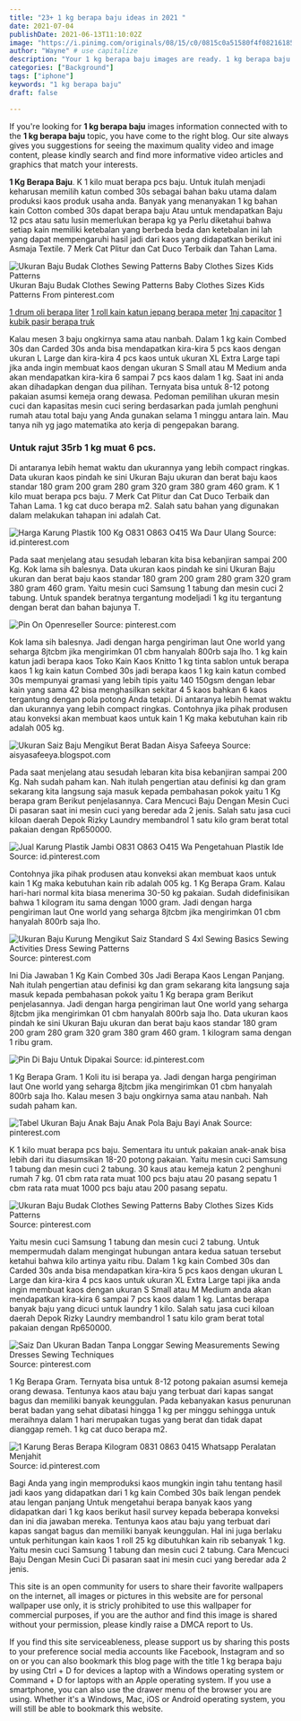 ```yaml
---
title: "23+ 1 kg berapa baju ideas in 2021 "
date: 2021-07-04
publishDate: 2021-06-13T11:10:02Z
image: "https://i.pinimg.com/originals/08/15/c0/0815c0a51580f4f082161859bf6fd01e.jpg"
author: "Wayne" # use capitalize
description: "Your 1 kg berapa baju images are ready. 1 kg berapa baju are a topic that is being searched for and liked by netizens today. You can Find and Download the 1 kg berapa baju files here. Get all royalty-free photos and vectors."
categories: ["Background"]
tags: ["iphone"]
keywords: "1 kg berapa baju"
draft: false

---
```


If you're looking for **1 kg berapa baju** images information connected with to the **1 kg berapa baju** topic, you have come to the right  blog.  Our site always  gives you  suggestions  for seeing  the maximum  quality video and image  content, please kindly search and find more informative video articles and graphics  that match your interests.

**1 Kg Berapa Baju**. K 1 kilo muat berapa pcs baju. Untuk itulah menjadi keharusan memilih katun combed 30s sebagai bahan baku utama dalam produksi kaos produk usaha anda. Banyak yang menanyakan 1 kg bahan kain Cotton combed 30s dapat berapa baju Atau untuk mendapatkan Baju 12 pcs atau satu lusin memerlukan berapa kg ya Perlu diketahui bahwa setiap kain memiliki ketebalan yang berbeda beda dan ketebalan ini lah yang dapat mempengaruhi hasil jadi dari kaos yang didapatkan berikut ini Asmaja Textile. 7 Merk Cat Plitur dan Cat Duco Terbaik dan Tahan Lama.

![Ukuran Baju Budak Clothes Sewing Patterns Baby Clothes Sizes Kids Patterns](https://i.pinimg.com/originals/ed/b3/da/edb3da01b8b9deb9f011506d99990dc2.jpg "Ukuran Baju Budak Clothes Sewing Patterns Baby Clothes Sizes Kids Patterns")
Ukuran Baju Budak Clothes Sewing Patterns Baby Clothes Sizes Kids Patterns From pinterest.com

[1 drum oli berapa liter](/1-drum-oli-berapa-liter/)
[1 roll kain katun jepang berapa meter](/1-roll-kain-katun-jepang-berapa-meter/)
[1nj capacitor](/1nj-capacitor/)
[1 kubik pasir berapa truk](/1-kubik-pasir-berapa-truk/)

Kalau mesen 3 baju ongkirnya sama atau nanbah. Dalam 1 kg kain Combed 30s dan Carded 30s anda bisa mendapatkan kira-kira 5 pcs kaos dengan ukuran L Large dan kira-kira 4 pcs kaos untuk ukuran XL Extra Large tapi jika anda ingin membuat kaos dengan ukuran S Small atau M Medium anda akan mendapatkan kira-kira 6 sampai 7 pcs kaos dalam 1 kg. Saat ini anda akan dihadapkan dengan dua pilihan. Ternyata bisa untuk 8-12 potong pakaian asumsi kemeja orang dewasa. Pedoman pemilihan ukuran mesin cuci dan kapasitas mesin cuci sering berdasarkan pada jumlah penghuni rumah atau total baju yang Anda gunakan selama 1 minggu antara lain. Mau tanya nih yg jago matematika ato kerja di pengepakan barang.

### Untuk rajut 35rb 1 kg muat 6 pcs.

Di antaranya lebih hemat waktu dan ukurannya yang lebih compact ringkas. Data ukuran kaos pindah ke sini Ukuran Baju ukuran dan berat baju kaos standar 180 gram 200 gram 280 gram 320 gram 380 gram 460 gram. K 1 kilo muat berapa pcs baju. 7 Merk Cat Plitur dan Cat Duco Terbaik dan Tahan Lama. 1 kg cat duco berapa m2. Salah satu bahan yang digunakan dalam melakukan tahapan ini adalah Cat.


![Harga Karung Plastik 100 Kg O831 O863 O415 Wa Daur Ulang](https://i.pinimg.com/originals/fd/4b/b8/fd4bb8929b19f15a469a1f8082f6962f.jpg "Harga Karung Plastik 100 Kg O831 O863 O415 Wa Daur Ulang")
Source: id.pinterest.com

Pada saat menjelang atau sesudah lebaran kita bisa kebanjiran sampai 200 Kg. Kok lama sih balesnya. Data ukuran kaos pindah ke sini Ukuran Baju ukuran dan berat baju kaos standar 180 gram 200 gram 280 gram 320 gram 380 gram 460 gram. Yaitu mesin cuci Samsung 1 tabung dan mesin cuci 2 tabung. Untuk spandek beratnya tergantung modeljadi 1 kg itu tergantung dengan berat dan bahan bajunya T.

![Pin On Openreseller](https://i.pinimg.com/originals/06/d1/24/06d124fd21f745acefcff7eb4bb80f9e.jpg "Pin On Openreseller")
Source: pinterest.com

Kok lama sih balesnya. Jadi dengan harga pengiriman laut One world yang seharga 8jtcbm jika mengirimkan 01 cbm hanyalah 800rb saja lho. 1 kg kain katun jadi berapa kaos Toko Kain Kaos Knitto 1 kg tinta sablon untuk berapa kaos 1 kg kain katun Combed 30s jadi berapa kaos 1 kg kain katun combed 30s mempunyai gramasi yang lebih tipis yaitu 140 150gsm dengan lebar kain yang sama 42 bisa menghasilkan sekitar 4 5 kaos bahkan 6 kaos tergantung dengan pola potong Anda tetapi. Di antaranya lebih hemat waktu dan ukurannya yang lebih compact ringkas. Contohnya jika pihak produsen atau konveksi akan membuat kaos untuk kain 1 Kg maka kebutuhan kain rib adalah 005 kg.

![Ukuran Saiz Baju Mengikut Berat Badan Aisya Safeeya](https://1.bp.blogspot.com/-9KrZndRijlY/XW80smQP2AI/AAAAAAAAYGk/NwV2_TRmv_A_3GJEU4QWkzXhukfy2O9yACLcBGAs/s1600/FB_IMG_1567568684650.jpg "Ukuran Saiz Baju Mengikut Berat Badan Aisya Safeeya")
Source: aisyasafeeya.blogspot.com

Pada saat menjelang atau sesudah lebaran kita bisa kebanjiran sampai 200 Kg. Nah sudah paham kan. Nah itulah pengertian atau definisi kg dan gram sekarang kita langsung saja masuk kepada pembahasan pokok yaitu 1 Kg berapa gram Berikut penjelasannya. Cara Mencuci Baju Dengan Mesin Cuci Di pasaran saat ini mesin cuci yang beredar ada 2 jenis. Salah satu jasa cuci kiloan daerah Depok Rizky Laundry membandrol 1 satu kilo gram berat total pakaian dengan Rp650000.

![Jual Karung Plastik Jambi O831 O863 O415 Wa Pengetahuan Plastik Ide](https://i.pinimg.com/originals/30/34/cc/3034cc348c4725337dd9cf9939cd5834.jpg "Jual Karung Plastik Jambi O831 O863 O415 Wa Pengetahuan Plastik Ide")
Source: id.pinterest.com

Contohnya jika pihak produsen atau konveksi akan membuat kaos untuk kain 1 Kg maka kebutuhan kain rib adalah 005 kg. 1 Kg Berapa Gram. Kalau hari-hari normal kita biasa menerima 30-50 kg pakaian. Sudah didefinisikan bahwa 1 kilogram itu sama dengan 1000 gram. Jadi dengan harga pengiriman laut One world yang seharga 8jtcbm jika mengirimkan 01 cbm hanyalah 800rb saja lho.

![Ukuran Baju Kurung Mengikut Saiz Standard S 4xl Sewing Basics Sewing Activities Dress Sewing Patterns](https://i.pinimg.com/originals/f9/f4/b0/f9f4b03cbd2f3356a44ae4b8d4f194e2.jpg "Ukuran Baju Kurung Mengikut Saiz Standard S 4xl Sewing Basics Sewing Activities Dress Sewing Patterns")
Source: pinterest.com

Ini Dia Jawaban 1 Kg Kain Combed 30s Jadi Berapa Kaos Lengan Panjang. Nah itulah pengertian atau definisi kg dan gram sekarang kita langsung saja masuk kepada pembahasan pokok yaitu 1 Kg berapa gram Berikut penjelasannya. Jadi dengan harga pengiriman laut One world yang seharga 8jtcbm jika mengirimkan 01 cbm hanyalah 800rb saja lho. Data ukuran kaos pindah ke sini Ukuran Baju ukuran dan berat baju kaos standar 180 gram 200 gram 280 gram 320 gram 380 gram 460 gram. 1 kilogram sama dengan 1 ribu gram.

![Pin Di Baju Untuk Dipakai](https://i.pinimg.com/originals/92/04/85/9204855143156cb49858f4c68d69a174.png "Pin Di Baju Untuk Dipakai")
Source: id.pinterest.com

1 Kg Berapa Gram. 1 Koli itu isi berapa ya. Jadi dengan harga pengiriman laut One world yang seharga 8jtcbm jika mengirimkan 01 cbm hanyalah 800rb saja lho. Kalau mesen 3 baju ongkirnya sama atau nanbah. Nah sudah paham kan.

![Tabel Ukuran Baju Anak Baju Anak Pola Baju Bayi Anak](https://i.pinimg.com/originals/f7/4e/7e/f74e7e9899f0deb9d2cf46003304b459.png "Tabel Ukuran Baju Anak Baju Anak Pola Baju Bayi Anak")
Source: pinterest.com

K 1 kilo muat berapa pcs baju. Sementara itu untuk pakaian anak-anak bisa lebih dari itu diasumsikan 18-20 potong pakaian. Yaitu mesin cuci Samsung 1 tabung dan mesin cuci 2 tabung. 30 kaus atau kemeja katun 2 penghuni rumah 7 kg. 01 cbm rata rata muat 100 pcs baju atau 20 pasang sepatu 1 cbm rata rata muat 1000 pcs baju atau 200 pasang sepatu.

![Ukuran Baju Budak Clothes Sewing Patterns Baby Clothes Sizes Kids Patterns](https://i.pinimg.com/originals/ed/b3/da/edb3da01b8b9deb9f011506d99990dc2.jpg "Ukuran Baju Budak Clothes Sewing Patterns Baby Clothes Sizes Kids Patterns")
Source: pinterest.com

Yaitu mesin cuci Samsung 1 tabung dan mesin cuci 2 tabung. Untuk mempermudah dalam mengingat hubungan antara kedua satuan tersebut ketahui bahwa kilo artinya yaitu ribu. Dalam 1 kg kain Combed 30s dan Carded 30s anda bisa mendapatkan kira-kira 5 pcs kaos dengan ukuran L Large dan kira-kira 4 pcs kaos untuk ukuran XL Extra Large tapi jika anda ingin membuat kaos dengan ukuran S Small atau M Medium anda akan mendapatkan kira-kira 6 sampai 7 pcs kaos dalam 1 kg. Lantas berapa banyak baju yang dicuci untuk laundry 1 kilo. Salah satu jasa cuci kiloan daerah Depok Rizky Laundry membandrol 1 satu kilo gram berat total pakaian dengan Rp650000.

![Saiz Dan Ukuran Badan Tanpa Longgar Sewing Measurements Sewing Dresses Sewing Techniques](https://i.pinimg.com/originals/31/5a/48/315a48b5a640d7fce7b7431c1546b608.jpg "Saiz Dan Ukuran Badan Tanpa Longgar Sewing Measurements Sewing Dresses Sewing Techniques")
Source: pinterest.com

1 Kg Berapa Gram. Ternyata bisa untuk 8-12 potong pakaian asumsi kemeja orang dewasa. Tentunya kaos atau baju yang terbuat dari kapas sangat bagus dan memiliki banyak keunggulan. Pada kebanyakan kasus penurunan berat badan yang sehat dibatasi hingga 1 kg per minggu sehingga untuk meraihnya dalam 1 hari merupakan tugas yang berat dan tidak dapat dianggap remeh. 1 kg cat duco berapa m2.

![1 Karung Beras Berapa Kilogram 0831 0863 0415 Whatsapp Peralatan Menjahit](https://i.pinimg.com/originals/08/15/c0/0815c0a51580f4f082161859bf6fd01e.jpg "1 Karung Beras Berapa Kilogram 0831 0863 0415 Whatsapp Peralatan Menjahit")
Source: id.pinterest.com

Bagi Anda yang ingin memproduksi kaos mungkin ingin tahu tentang hasil jadi kaos yang didapatkan dari 1 kg kain Combed 30s baik lengan pendek atau lengan panjang Untuk mengetahui berapa banyak kaos yang didapatkan dari 1 kg kaos berikut hasil survey kepada beberapa konveksi dan ini dia jawaban mereka. Tentunya kaos atau baju yang terbuat dari kapas sangat bagus dan memiliki banyak keunggulan. Hal ini juga berlaku untuk perhitungan kain kaos 1 roll 25 kg dibutuhkan kain rib sebanyak 1 kg. Yaitu mesin cuci Samsung 1 tabung dan mesin cuci 2 tabung. Cara Mencuci Baju Dengan Mesin Cuci Di pasaran saat ini mesin cuci yang beredar ada 2 jenis.

This site is an open community for users to share their favorite wallpapers on the internet, all images or pictures in this website are for personal wallpaper use only, it is stricly prohibited to use this wallpaper for commercial purposes, if you are the author and find this image is shared without your permission, please kindly raise a DMCA report to Us.

If you find this site serviceableness, please support us by sharing this posts to your preference social media accounts like Facebook, Instagram and so on or you can also bookmark this blog page with the title 1 kg berapa baju by using Ctrl + D for devices a laptop with a Windows operating system or Command + D for laptops with an Apple operating system. If you use a smartphone, you can also use the drawer menu of the browser you are using. Whether it's a Windows, Mac, iOS or Android operating system, you will still be able to bookmark this website.
